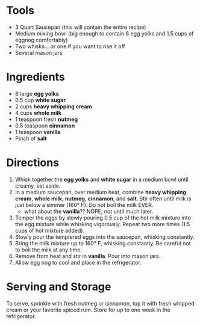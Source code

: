 # Tools

- 3 Quart Saucepan (this will contain the entire recipe)
- Medium mixing bowl (big enough to contain 6 egg yolks and 1.5 cups of eggnog comfortably)
- Two whisks... or one if you want to rise it off
- Several mason jars

# Ingredients

- 6 large **egg yolks**
- 0.5 cup **white sugar**
- 2 cups **heavy whipping cream**
- 4 cups **whole milk**
- 1 teaspoon fresh **nutmeg**
- 0.5 teaspoon **cinnamon**
- 1 teaspoon **vanilla**
- Pinch of **salt**

# Directions
1. Whisk together the **egg yolks** and **white sugar** in a medium bowl until creamy, set aside.
1. In a medium saucepan, over medium heat, combine **heavy whipping cream**, **whole milk**, **nutmeg**, **cinnamon**, and **salt**. Stir often until milk is just below a simmer (160° F). Do not boil the milk EVER.
    - what about the **vanilla**?? NOPE, not until much later.
3. Temper the eggs by slowly pouring 0.5 cup of the hot milk mixture into the egg mixture while whisking vigorously. Repeat two more times (1.5 cups of hot mixture added). 
4. Slowly pour the temptered eggs into the saucepan, whisking constantly. 
5. Bring the milk mixture up to 160° F, whisking constantly. Be careful not to boil the milk at any time. 
6. Remove from heat and stir in **vanilla**. Pour into mason jars.
7. Allow egg nog to cool and place in the refrigerator. 

# Serving and Storage
To serve, sprinkle with fresh nutmeg or cinnamon,  top it with fresh whipped cream or your favorite spiced rum. 
Store for up to one week in the refrigerator. 
